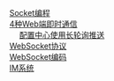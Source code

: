 

&emsp; [Socket编程](/docs/microService/communication/Socket.md)  
&emsp; [4种Web端即时通信](/docs/webSocket/LongPolling.md)  
&emsp; &emsp; [配置中心使用长轮询推送](/docs/webSocket/Configuration.md)  
&emsp; [WebSocket协议](/docs/webSocket/WebSocket.md)  
&emsp; [WebSocket编码](/docs/webSocket/WebSocketCode.md)  
&emsp; [IM系统](/docs/webSocket/IM.md)  


<!-- 
WebSockets 与长轮询的较量 
https://juejin.cn/post/6844903871710494733
https://cloud.tencent.com/developer/article/1514062
https://juejin.cn/post/6844903955240058893

-->


